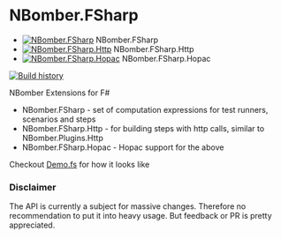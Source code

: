 # NBomber.FSharp

- [![NBomber.FSharp](https://buildstats.info/nuget/NBomber.FSharp)](https://www.nuget.org/packages/NBomber.FSharp/) NBomber.FSharp
- [![NBomber.FSharp.Http](https://buildstats.info/nuget/NBomber.FSharp.Http)](https://www.nuget.org/packages/NBomber.FSharp.Http/) NBomber.FSharp.Http
- [![NBomber.FSharp.Hopac](https://buildstats.info/nuget/NBomber.FSharp.Hopac)](https://www.nuget.org/packages/NBomber.FSharp.Hopac/) NBomber.FSharp.Hopac

[![Build history](https://buildstats.info/github/chart/PragmaticFlow/NBomber.FSharp)](https://github.com/PragmaticFlow/NBomber.FSharp/actions)


NBomber Extensions for F#

- NBomber.FSharp - set of computation expressions for test runners, scenarios and steps
- NBomber.FSharp.Http - for building steps with http calls, similar to NBomber.Plugins.Http
- NBomber.FSharp.Hopac - Hopac support for the above

Checkout [Demo.fs](test/NBomber.FSharp.Test/Demo.fs) for how it looks like

### Disclaimer

The API is currently a subject for massive changes. Therefore no recommendation to put it into heavy usage.
But feedback or PR is pretty appreciated.
